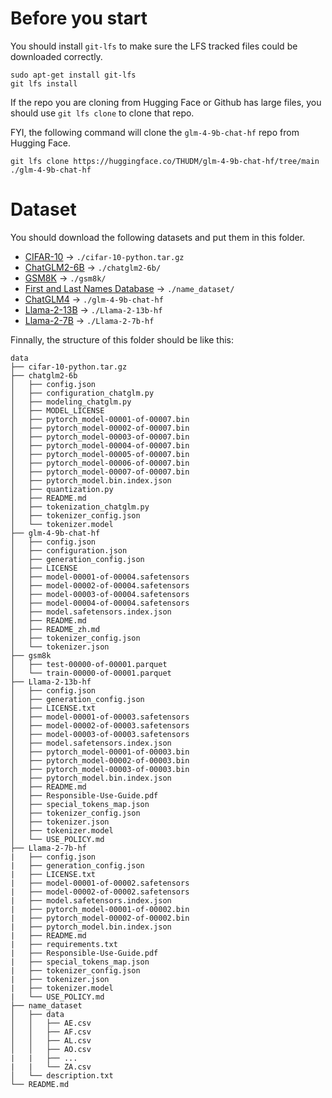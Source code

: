 <!--
 * Copyright (c) 2024 by Albresky, All Rights Reserved. 
 * 
 * @Author: Albresky
 * @Date: 2024-12-29 12:50:59
 * @LastEditTime: 2024-12-29 23:43:09
 * @FilePath: /Advanced-Machine-Learning/data/README.md
 * 
 * @Description: 
 * @Descripttion: The dataset folder
 * @LastEditors: Please set LastEditors
-->

# Before you start

You should install `git-lfs` to make sure the LFS tracked files could be downloaded correctly.

```shell
sudo apt-get install git-lfs
git lfs install
```

If the repo you are cloning from Hugging Face or Github has large files, you should use `git lfs clone` to clone that repo.

FYI, the following command will clone the `glm-4-9b-chat-hf` repo from Hugging Face.

```shell
git lfs clone https://huggingface.co/THUDM/glm-4-9b-chat-hf/tree/main ./glm-4-9b-chat-hf
```


# Dataset

You should download the following datasets and put them in this folder.

- [CIFAR-10](https://www.cs.toronto.edu/~kriz/cifar.html) -> `./cifar-10-python.tar.gz`
- [ChatGLM2-6B](https://github.com/THUDM/ChatGLM2-6B) -> `./chatglm2-6b/`
- [GSM8K](https://huggingface.co/datasets/openai/gsm8k) -> `./gsm8k/`
- [First and Last Names Database](https://github.com/philipperemy/name-dataset) -> `./name_dataset/`
- [ChatGLM4](https://huggingface.co/THUDM/glm-4-9b-chat-hf/tree/main) -> `./glm-4-9b-chat-hf`
- [Llama-2-13B](https://huggingface.co/THUDM/llama-2-13b-hf) -> `./Llama-2-13b-hf`
- [Llama-2-7B](https://huggingface.co/THUDM/llama-2-7b-hf) -> `./Llama-2-7b-hf`

Finnally, the structure of this folder should be like this:

```
data
├── cifar-10-python.tar.gz
├── chatglm2-6b
│   ├── config.json
│   ├── configuration_chatglm.py
│   ├── modeling_chatglm.py
│   ├── MODEL_LICENSE
│   ├── pytorch_model-00001-of-00007.bin
│   ├── pytorch_model-00002-of-00007.bin
│   ├── pytorch_model-00003-of-00007.bin
│   ├── pytorch_model-00004-of-00007.bin
│   ├── pytorch_model-00005-of-00007.bin
│   ├── pytorch_model-00006-of-00007.bin
│   ├── pytorch_model-00007-of-00007.bin
│   ├── pytorch_model.bin.index.json
│   ├── quantization.py
│   ├── README.md
│   ├── tokenization_chatglm.py
│   ├── tokenizer_config.json
│   └── tokenizer.model
├── glm-4-9b-chat-hf
│   ├── config.json
│   ├── configuration.json
│   ├── generation_config.json
│   ├── LICENSE
│   ├── model-00001-of-00004.safetensors
│   ├── model-00002-of-00004.safetensors
│   ├── model-00003-of-00004.safetensors
│   ├── model-00004-of-00004.safetensors
│   ├── model.safetensors.index.json
│   ├── README.md
│   ├── README_zh.md
│   ├── tokenizer_config.json
│   └── tokenizer.json
├── gsm8k
│   ├── test-00000-of-00001.parquet
│   └── train-00000-of-00001.parquet
├── Llama-2-13b-hf
│   ├── config.json
│   ├── generation_config.json
│   ├── LICENSE.txt
│   ├── model-00001-of-00003.safetensors
│   ├── model-00002-of-00003.safetensors
│   ├── model-00003-of-00003.safetensors
│   ├── model.safetensors.index.json
│   ├── pytorch_model-00001-of-00003.bin
│   ├── pytorch_model-00002-of-00003.bin
│   ├── pytorch_model-00003-of-00003.bin
│   ├── pytorch_model.bin.index.json
│   ├── README.md
│   ├── Responsible-Use-Guide.pdf
│   ├── special_tokens_map.json
│   ├── tokenizer_config.json
│   ├── tokenizer.json
│   ├── tokenizer.model
│   └── USE_POLICY.md
├── Llama-2-7b-hf
|   ├── config.json
|   ├── generation_config.json
|   ├── LICENSE.txt
|   ├── model-00001-of-00002.safetensors
|   ├── model-00002-of-00002.safetensors
|   ├── model.safetensors.index.json
|   ├── pytorch_model-00001-of-00002.bin
|   ├── pytorch_model-00002-of-00002.bin
|   ├── pytorch_model.bin.index.json
|   ├── README.md
|   ├── requirements.txt
|   ├── Responsible-Use-Guide.pdf
|   ├── special_tokens_map.json
|   ├── tokenizer_config.json
|   ├── tokenizer.json
|   ├── tokenizer.model
|   └── USE_POLICY.md
├── name_dataset
│   ├── data
│   │   ├── AE.csv
│   │   ├── AF.csv
│   │   ├── AL.csv
│   │   ├── AO.csv
|   |   ├── ...
|   |   └── ZA.csv
│   └── description.txt
└── README.md
```